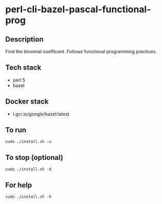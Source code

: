 # perl-cli-bazel-pascal-functional-prog

## Description
Find the binomial coefficent.
Follows functional programming
practices.

## Tech stack
- perl 5
- bazel

## Docker stack
- l.gcr.io/google/bazel:latest

## To run
`sudo ./install.sh -u`  

## To stop (optional)
`sudo ./install.sh -d`

## For help
`sudo ./install.sh -h`
